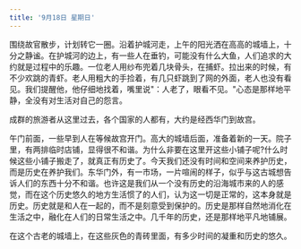```yaml
---
title: '9月18日 星期日'
---
```


围绕故官散步，计划转它一圈。沿着护城河走，上午的阳光洒在高高的城墙上，十分之静谧。在护城河的边上，有一些人在垂钓，可能没有什么大鱼，人们追求的大约就是过程中的乐趣。一位老人用纱布兜着几块骨头，在捕虾。拉出来的时候，有不少欢跳的青虾。老人用粗大的手捡着，有几只虾跳到了网的外面，老人也没有看见。我们提醒他，他仔细地找着，嘴里说"：人老了，眼看不见。"心态是那样地平静，全没有对生活对自己的怨言。

成群的旅游者从这里过去，各个国家的人都有，大约是经西华门到故宫。

午门前面，一些早到人在等候故宫开门。高大的城墙后面，准备着新的一天。院子里，有两排临时店铺，显得很不和谐。为什么非要在这里开这些小铺子呢?什么时候这些小铺子搬走了，就真正有历史了。今天我们还没有时间和空间来养护历史，而是历史在养护我们。东华门外，有一市场，一片喧闹的样子，似乎与这古城想告诉人们的东西十分不和谐。也许这是我们从一个没有历史的沿海城市来的人的感觉，而在这个历史悠久的地方生活惯了的人们，认为这一切是正常的，这本身就是历史。历史就是和人在一起的，而不是刻意受到保护的。历史是那样自然地消化在生活之中，融化在人们的日常生活之中。几千年的历史，还是那样地平凡地铺展。

在这个古老的城墙上，在这些灰色的青砖里面，有多少时间的凝重和历史的悠久。

